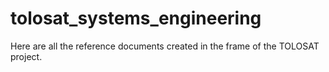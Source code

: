 # tolosat_systems_engineering
Here are all the reference documents created in the frame of the TOLOSAT project.
